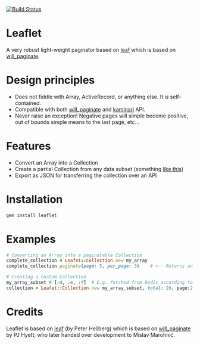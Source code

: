 [![Build Status](https://travis-ci.org/bukowskis/leaflet.png)](https://travis-ci.org/bukowskis/leaflet)

# Leaflet

A very robust light-weight paginator based on [leaf](http://github.com/c7/leaf) which is based on [will_paginate](http://github.com/mislav/will_paginate).

# Design principles

* Does not fiddle with Array, ActiveRecord, or anything else. It is self-contained.
* Compatible with both [will_paginate](http://github.com/mislav/will_paginate) and [kaminari](http://github.com/amatsuda/kaminari) API.
* Never raise an exception! Negative pages will simple become positive, out of bounds simple means to the last page, etc...

# Features

* Convert an Array into a Collection
* Create a partial Collection from any data subset (something [like this](http://wiseleyb.tumblr.com/post/2896145167/willpaginate-with-redis-on-rails-3))
* Export as JSON for transferring the collection over an API

# Installation

```ruby
gem install leaflet
```

# Examples

```ruby
# Converting an Array into a paginatable Collection
complete_collection = Leafet::Collection.new my_array
complete_collection.paginate(page: 5, per_page: 3)    # <-- Returns an Array with the paginated subset of the original Array

# Creating a custom Collection
my_array_subset = [:d, :e, :f]  # E.g. fetched from Redis according to page and per_page
collection = Leafet::Collection.new my_array_subset, total: 26, page:2, per_page: 3
```

# Credits

Leaflet is based on [leaf](http://github.com/c7/leaf) (by Peter Hellberg) which is based on [will_paginate](http://github.com/mislav/will_paginate) by PJ Hyett, who later handed over development to Mislav Marohnić.
